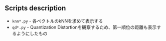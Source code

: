 ## Scripts description

* `knn*.py` - 各ベクトルのkNNを求めて表示する
* `qd*.py` - Quantization Distortionを観察するため、第一順位の距離も表示するようにしたもの
